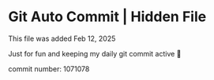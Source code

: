 # Git Auto Commit | Hidden File

This file was added Feb 12, 2025

Just for fun and keeping my daily git commit active 🤪

commit number: 1071078

